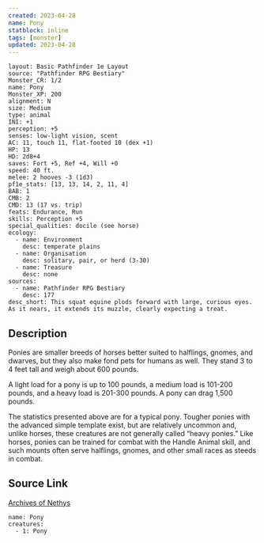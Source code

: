 ```yaml
---
created: 2023-04-28
name: Pony
statblock: inline
tags: [monster]
updated: 2023-04-28
---
```

```statblock
layout: Basic Pathfinder 1e Layout
source: "Pathfinder RPG Bestiary"
Monster_CR: 1/2
name: Pony
Monster_XP: 200
alignment: N
size: Medium
type: animal
INI: +1
perception: +5
senses: low-light vision, scent
AC: 11, touch 11, flat-footed 10 (dex +1)
HP: 13
HD: 2d8+4
saves: Fort +5, Ref +4, Will +0
speed: 40 ft.
melee: 2 hooves -3 (1d3)
pf1e_stats: [13, 13, 14, 2, 11, 4]
BAB: 1
CMB: 2
CMD: 13 (17 vs. trip)
feats: Endurance, Run
skills: Perception +5
special_qualities: docile (see horse)
ecology:
  - name: Environment
    desc: temperate plains
  - name: Organisation
    desc: solitary, pair, or herd (3-30)
  - name: Treasure
    desc: none
sources:
  - name: Pathfinder RPG Bestiary
    desc: 177
desc_short: This squat equine plods forward with large, curious eyes. As it nears, it extends its muzzle, clearly expecting a treat.
```
## Description
Ponies are smaller breeds of horses better suited to halflings, gnomes, and dwarves, but they also make fond pets for humans as well. They stand 3 to 4 feet tall and weigh about 600 pounds.

A light load for a pony is up to 100 pounds, a medium load is 101-200 pounds, and a heavy load is 201-300 pounds. A pony can drag 1,500 pounds.

The statistics presented above are for a typical pony. Tougher ponies with the advanced simple template exist, but are relatively uncommon and, unlike horses, these creatures are not generally called “heavy ponies.” Like horses, ponies can be trained for combat with the Handle Animal skill, and such mounts often serve halflings, gnomes, and other small races as steeds in combat.
## Source Link
[Archives of Nethys](https://aonprd.com/MonsterDisplay.aspx?ItemName=Pony)
```encounter-table
name: Pony
creatures:
  - 1: Pony
```
